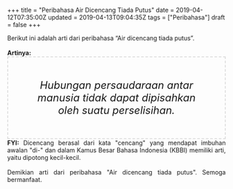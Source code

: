 +++
title = "Peribahasa Air Dicencang Tiada Putus"
date = 2019-04-12T07:35:00Z
updated = 2019-04-13T09:04:35Z
tags = ["Peribahasa"]
draft = false
+++

<div dir="ltr" style="text-align: left;" trbidi="on"><div style="text-align: justify;">Berikut ini adalah arti dari peribahasa “Air dicencang tiada putus”.</div><br /><div style="text-align: justify;"><b>Artinya:</b></div><div style="border: 2px dashed #ddd; font-size: 24px; height: auto; margin: 0 auto; padding: 50px; text-align: center; width: auto;"><i>Hubungan persaudaraan antar manusia tidak dapat dipisahkan oleh suatu perselisihan.</i></div><div style="text-align: justify;"><b>FYI:</b> Dicencang berasal dari kata "cencang" yang mendapat imbuhan awalan "di-" dan dalam Kamus Besar Bahasa Indonesia (KBBI) memiliki arti, yaitu dipotong kecil-kecil.<br /><br /></div><div style="text-align: justify;">Demikian arti dari peribahasa "Air dicencang tiada putus". Semoga bermanfaat.</div></div>
